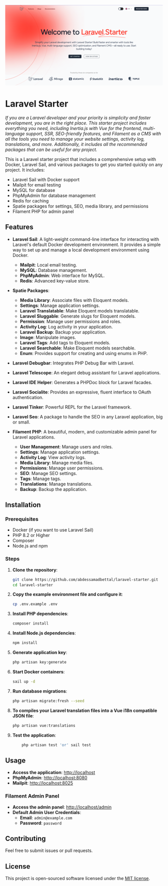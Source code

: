 <p align="center"><img src=".github/screenshots/home.png" alt="Laravel Starter"></p>

# Laravel Starter

*If you are a Laravel developer and your priority is simplicity and faster development, you are in the right place. This starter project includes everything you need, including Inertia.js with Vue for the frontend, multi-language support, SSR, SEO-friendly features, and Filament as a CMS with all the tools you need to manage your website settings, activity log, translations, and more. Additionally, it includes all the recommended packages that can be useful for any project.*

This is a Laravel starter project that includes a comprehensive setup with Docker, Laravel Sail, and various packages to get you started quickly on any project. It includes:

- Laravel Sail with Docker support
- Mailpit for email testing
- MySQL for database
- PhpMyAdmin for database management
- Redis for caching
- Spatie packages for settings, SEO, media library, and permissions
- Filament PHP for admin panel

## Features

- **Laravel Sail**: A light-weight command-line interface for interacting with Laravel's default Docker development environment. It provides a simple way to set up and manage a local development environment using Docker.
  - **Mailpit**: Local email testing.
  - **MySQL**: Database management.
  - **PhpMyAdmin**: Web interface for MySQL.
  - **Redis**: Advanced key-value store.
- **Spatie Packages**:
  - **Media Library**: Associate files with Eloquent models.
  - **Settings**: Manage application settings.
  - **Laravel Translatable**: Make Eloquent models translatable.
  - **Laravel Sluggable**: Generate slugs for Eloquent models.
  - **Permission**: Manage user permissions and roles.
  - **Activity Log**: Log activity in your application.
  - **Laravel Backup**: Backup your application.
  - **Image**: Manipulate images.
  - **Laravel Tags**: Add tags to Eloquent models.
  - **Laravel Searchable**: Make Eloquent models searchable.
  - **Enum**: Provides support for creating and using enums in PHP.
- **Laravel Debugbar**: Integrates PHP Debug Bar with Laravel.
- **Laravel Telescope**: An elegant debug assistant for Laravel applications.
- **Laravel IDE Helper**: Generates a PHPDoc block for Laravel facades.
- **Laravel Socialite**: Provides an expressive, fluent interface to OAuth authentication.
- **Laravel Tinker**: Powerful REPL for the Laravel framework.
- **Laravel Seo**: A package to handle the SEO in any Laravel application, big or small.

- **Filament PHP**: A beautiful, modern, and customizable admin panel for Laravel applications.
  - **User Management**: Manage users and roles.
  - **Settings**: Manage application settings.
  - **Activity Log**: View activity logs.
  - **Media Library**: Manage media files.
  - **Permissions**: Manage user permissions.
  - **SEO**: Manage SEO settings.
  - **Tags**: Manage tags.
  - **Translations**: Manage translations.
  - **Backup**: Backup the application.

## Installation

### Prerequisites

- Docker (if you want to use Laravel Sail)
- PHP 8.2 or Higher
- Composer
- Node.js and npm

### Steps

1. **Clone the repository**:
    ```sh
    git clone https://github.com/abdessamadbettal/laravel-starter.git
    cd laravel-starter
    ```

2. **Copy the example environment file and configure it**:
    ```sh
    cp .env.example .env
    ```

3. **Install PHP dependencies**:
    ```sh
    composer install
    ```

4. **Install Node.js dependencies**:
    ```sh
    npm install
    ```

5. **Generate application key**:
    ```sh
    php artisan key:generate
    ```

6. **Start Docker containers**:
    ```sh
    sail up -d
    ```

7. **Run database migrations**:
    ```sh
    php artisan migrate:fresh --seed
    ```

8. **To compiles your Laravel translation files into a Vue i18n compatible JSON file**:
    ```sh
    php artisan vue:translations
    ```

9. **Test the application**:
    ```sh
        php artisan test 'or' sail test
    ```


## Usage

- **Access the application**: [http://localhost](http://localhost)
- **PhpMyAdmin**: [http://localhost:8080](http://localhost:8080)
- **Mailpit**: [http://localhost:8025](http://localhost:8025)

### Filament Admin Panel

- **Access the admin panel**: [http://localhost/admin](http://localhost/admin)
- **Default Admin User Credentials**:
  - **Email**: `admin@example.com`
  - **Password**: `password`

## Contributing

Feel free to submit issues or pull requests.

## License

This project is open-sourced software licensed under the [MIT license](LICENSE).
